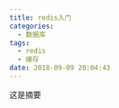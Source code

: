 ```yaml
---
title: redis入门
categories:
  - 数据库
tags:
  - redis
  - 缓存
date: 2018-09-09 20:04:43
---
```

 这是摘要
 <!-- more -->

## 